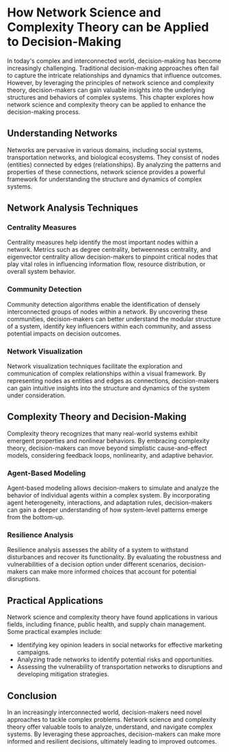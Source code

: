 # How Network Science and Complexity Theory can be Applied to Decision-Making

In today's complex and interconnected world, decision-making has become increasingly challenging. Traditional decision-making approaches often fail to capture the intricate relationships and dynamics that influence outcomes. However, by leveraging the principles of network science and complexity theory, decision-makers can gain valuable insights into the underlying structures and behaviors of complex systems. This chapter explores how network science and complexity theory can be applied to enhance the decision-making process.

## Understanding Networks

Networks are pervasive in various domains, including social systems, transportation networks, and biological ecosystems. They consist of nodes (entities) connected by edges (relationships). By analyzing the patterns and properties of these connections, network science provides a powerful framework for understanding the structure and dynamics of complex systems.

## Network Analysis Techniques

### Centrality Measures

Centrality measures help identify the most important nodes within a network. Metrics such as degree centrality, betweenness centrality, and eigenvector centrality allow decision-makers to pinpoint critical nodes that play vital roles in influencing information flow, resource distribution, or overall system behavior.

### Community Detection

Community detection algorithms enable the identification of densely interconnected groups of nodes within a network. By uncovering these communities, decision-makers can better understand the modular structure of a system, identify key influencers within each community, and assess potential impacts on decision outcomes.

### Network Visualization

Network visualization techniques facilitate the exploration and communication of complex relationships within a visual framework. By representing nodes as entities and edges as connections, decision-makers can gain intuitive insights into the structure and dynamics of the system under consideration.

## Complexity Theory and Decision-Making

Complexity theory recognizes that many real-world systems exhibit emergent properties and nonlinear behaviors. By embracing complexity theory, decision-makers can move beyond simplistic cause-and-effect models, considering feedback loops, nonlinearity, and adaptive behavior.

### Agent-Based Modeling

Agent-based modeling allows decision-makers to simulate and analyze the behavior of individual agents within a complex system. By incorporating agent heterogeneity, interactions, and adaptation rules, decision-makers can gain a deeper understanding of how system-level patterns emerge from the bottom-up.

### Resilience Analysis

Resilience analysis assesses the ability of a system to withstand disturbances and recover its functionality. By evaluating the robustness and vulnerabilities of a decision option under different scenarios, decision-makers can make more informed choices that account for potential disruptions.

## Practical Applications

Network science and complexity theory have found applications in various fields, including finance, public health, and supply chain management. Some practical examples include:

- Identifying key opinion leaders in social networks for effective marketing campaigns.
- Analyzing trade networks to identify potential risks and opportunities.
- Assessing the vulnerability of transportation networks to disruptions and developing mitigation strategies.

## Conclusion

In an increasingly interconnected world, decision-makers need novel approaches to tackle complex problems. Network science and complexity theory offer valuable tools to analyze, understand, and navigate complex systems. By leveraging these approaches, decision-makers can make more informed and resilient decisions, ultimately leading to improved outcomes.
